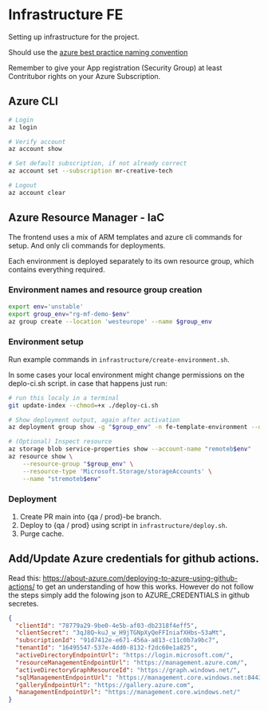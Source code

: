 # Infrastructure FE

Setting up infrastructure for the project.

Should use the [azure best practice naming convention](https://docs.microsoft.com/en-us/azure/cloud-adoption-framework/ready/azure-best-practices/resource-naming)

Remember to give your App registration (Security Group) at least Contritubor rights on your Azure Subscription.

## Azure CLI

```sh
# Login
az login

# Verify account
az account show

# Set default subscription, if not already correct
az account set --subscription mr-creative-tech

# Logout
az account clear
```

## Azure Resource Manager - IaC

The frontend uses a mix of ARM templates and azure cli commands for setup. And only cli commands for deployments.

Each environment is deployed separately to its own resource group, which contains everything required.

### Environment names and resource group creation

```sh
export env='unstable'
export group_env="rg-mf-demo-$env"
az group create --location 'westeurope' --name $group_env
```

### Environment setup

Run example commands in `infrastructure/create-environment.sh`.

In some cases your local environment might change permissions on the deplo-ci.sh script. in case that happens just run:

```sh
# run this localy in a terminal
git update-index --chmod=+x ./deploy-ci.sh
```

```sh
# Show deployment output, again after activation
az deployment group show -g "$group_env" -n fe-template-environment --query 'properties.outputs'
```

```sh
# (Optional) Inspect resource
az storage blob service-properties show --account-name "remoteb$env"
az resource show \
    --resource-group "$group_env" \
    --resource-type 'Microsoft.Storage/storageAccounts' \
    --name "stremoteb$env"
```

### Deployment

1. Create PR main into {qa / prod}-be branch.
2. Deploy to {qa / prod} using script in `infrastructure/deploy.sh`.
3. Purge cache.

## Add/Update Azure credentials for github actions.

Read this: https://about-azure.com/deploying-to-azure-using-github-actions/ to get an understanding of how this works. However do not follow the steps simply add the folowing json to AZURE_CREDENTIALS in github secretes.

```json
{
  "clientId": "78779a29-9be0-4e5b-af03-db2318f4eff5",
  "clientSecret": "3qJ8Q~kuJ_w_H9jTGNpXyQeFFIniafXHbs~53aMt",
  "subscriptionId": "91d7412e-e671-456a-a813-c11c0b7a9bc7",
  "tenantId": "16495547-537e-4dd0-8132-f2dc60e1a825",
  "activeDirectoryEndpointUrl": "https://login.microsoft.com/",
  "resourceManagementEndpointUrl": "https://management.azure.com/",
  "activeDirectoryGraphResourceId": "https://graph.windows.net/",
  "sqlManagementEndpointUrl": "https://management.core.windows.net:8443/",
  "galleryEndpointUrl": "https://gallery.azure.com",
  "managementEndpointUrl": "https://management.core.windows.net/"
}
```
